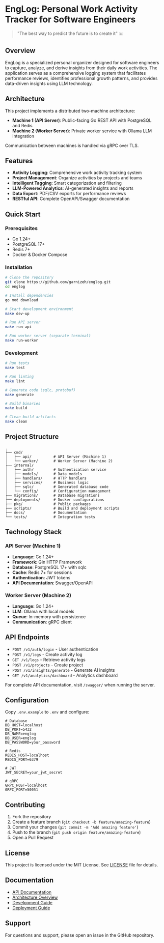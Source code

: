 # EngLog: Personal Work Activity Tracker for Software Engineers

> "The best way to predict the future is to create it" 📊

## Overview

EngLog is a specialized personal organizer designed for software engineers to capture, analyze, and derive insights from their daily work activities. The application serves as a comprehensive logging system that facilitates performance reviews, identifies professional growth patterns, and provides data-driven insights using LLM technology.

## Architecture

This project implements a distributed two-machine architecture:

- **Machine 1 (API Server)**: Public-facing Go REST API with PostgreSQL and Redis
- **Machine 2 (Worker Server)**: Private worker service with Ollama LLM integration

Communication between machines is handled via gRPC over TLS.

## Features

- **Activity Logging**: Comprehensive work activity tracking system
- **Project Management**: Organize activities by projects and teams
- **Intelligent Tagging**: Smart categorization and filtering
- **LLM-Powered Analytics**: AI-generated insights and reports
- **Data Export**: PDF/CSV exports for performance reviews
- **RESTful API**: Complete OpenAPI/Swagger documentation

## Quick Start

### Prerequisites

- Go 1.24+
- PostgreSQL 17+
- Redis 7+
- Docker & Docker Compose

### Installation

```bash
# Clone the repository
git clone https://github.com/garnizeh/englog.git
cd englog

# Install dependencies
go mod download

# Start development environment
make dev-up

# Run API server
make run-api

# Run worker server (separate terminal)
make run-worker
```

### Development

```bash
# Run tests
make test

# Run linting
make lint

# Generate code (sqlc, protobuf)
make generate

# Build binaries
make build

# Clean build artifacts
make clean
```

## Project Structure

```
.
├── cmd/
│   ├── api/          # API Server (Machine 1)
│   └── worker/       # Worker Server (Machine 2)
├── internal/
│   ├── auth/         # Authentication service
│   ├── models/       # Data models
│   ├── handlers/     # HTTP handlers
│   ├── services/     # Business logic
│   ├── sqlc/         # Generated database code
│   └── config/       # Configuration management
├── migrations/       # Database migrations
├── deployments/      # Docker configurations
├── pkg/              # Public packages
├── scripts/          # Build and deployment scripts
├── docs/             # Documentation
└── tests/            # Integration tests
```

## Technology Stack

### API Server (Machine 1)
- **Language**: Go 1.24+
- **Framework**: Gin HTTP Framework
- **Database**: PostgreSQL 17+ with sqlc
- **Cache**: Redis 7+ for sessions
- **Authentication**: JWT tokens
- **API Documentation**: Swagger/OpenAPI

### Worker Server (Machine 2)
- **Language**: Go 1.24+
- **LLM**: Ollama with local models
- **Queue**: In-memory with persistence
- **Communication**: gRPC client

## API Endpoints

- `POST /v1/auth/login` - User authentication
- `POST /v1/logs` - Create activity log
- `GET /v1/logs` - Retrieve activity logs
- `POST /v1/projects` - Create project
- `POST /v1/insights/generate` - Generate AI insights
- `GET /v1/analytics/dashboard` - Analytics dashboard

For complete API documentation, visit `/swagger/` when running the server.

## Configuration

Copy `.env.example` to `.env` and configure:

```env
# Database
DB_HOST=localhost
DB_PORT=5432
DB_NAME=englog
DB_USER=englog
DB_PASSWORD=your_password

# Redis
REDIS_HOST=localhost
REDIS_PORT=6379

# JWT
JWT_SECRET=your_jwt_secret

# gRPC
GRPC_HOST=localhost
GRPC_PORT=50051
```

## Contributing

1. Fork the repository
2. Create a feature branch (`git checkout -b feature/amazing-feature`)
3. Commit your changes (`git commit -m 'Add amazing feature'`)
4. Push to the branch (`git push origin feature/amazing-feature`)
5. Open a Pull Request

## License

This project is licensed under the MIT License. See [LICENSE](LICENSE) file for details.

## Documentation

- [API Documentation](docs/api.md)
- [Architecture Overview](docs/architecture.md)
- [Development Guide](docs/development.md)
- [Deployment Guide](docs/deployment.md)

## Support

For questions and support, please open an issue in the GitHub repository.
